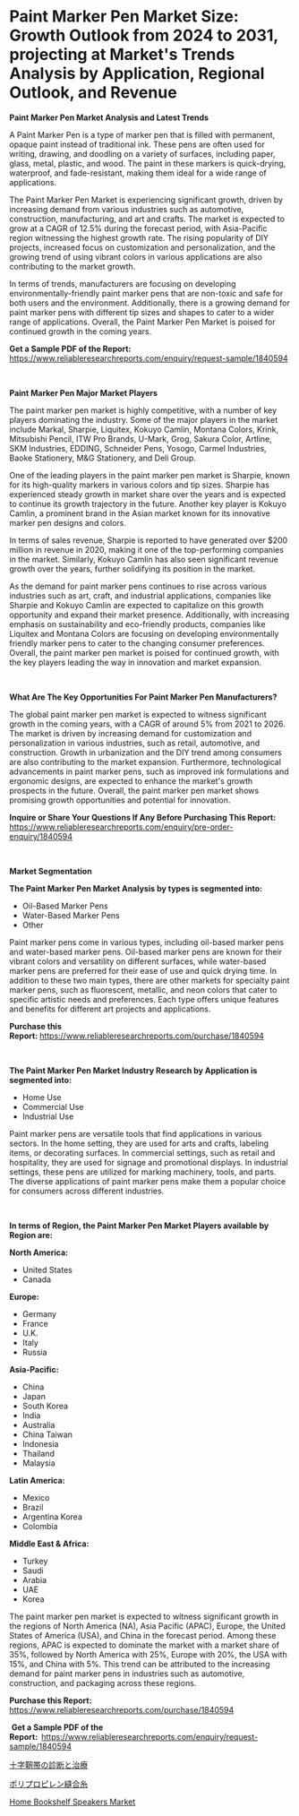 <p><h1>Paint Marker Pen Market Size: Growth Outlook from 2024 to 2031, projecting at Market's Trends Analysis by Application, Regional Outlook, and Revenue</h1></p><p><strong>Paint Marker Pen Market Analysis and Latest Trends</strong></p>
<p><p>A Paint Marker Pen is a type of marker pen that is filled with permanent, opaque paint instead of traditional ink. These pens are often used for writing, drawing, and doodling on a variety of surfaces, including paper, glass, metal, plastic, and wood. The paint in these markers is quick-drying, waterproof, and fade-resistant, making them ideal for a wide range of applications.</p><p>The Paint Marker Pen Market is experiencing significant growth, driven by increasing demand from various industries such as automotive, construction, manufacturing, and art and crafts. The market is expected to grow at a CAGR of 12.5% during the forecast period, with Asia-Pacific region witnessing the highest growth rate. The rising popularity of DIY projects, increased focus on customization and personalization, and the growing trend of using vibrant colors in various applications are also contributing to the market growth.</p><p>In terms of trends, manufacturers are focusing on developing environmentally-friendly paint marker pens that are non-toxic and safe for both users and the environment. Additionally, there is a growing demand for paint marker pens with different tip sizes and shapes to cater to a wider range of applications. Overall, the Paint Marker Pen Market is poised for continued growth in the coming years.</p></p>
<p><strong>Get a Sample PDF of the Report:&nbsp;</strong> <a href="https://www.reliableresearchreports.com/enquiry/request-sample/1840594">https://www.reliableresearchreports.com/enquiry/request-sample/1840594</a></p>
<p>&nbsp;</p>
<p><strong>Paint Marker Pen Major Market Players</strong></p>
<p><p>The paint marker pen market is highly competitive, with a number of key players dominating the industry. Some of the major players in the market include Markal, Sharpie, Liquitex, Kokuyo Camlin, Montana Colors, Krink, Mitsubishi Pencil, ITW Pro Brands, U-Mark, Grog, Sakura Color, Artline, SKM Industries, EDDING, Schneider Pens, Yosogo, Carmel Industries, Baoke Stationery, M&G Stationery, and Deli Group.</p><p>One of the leading players in the paint marker pen market is Sharpie, known for its high-quality markers in various colors and tip sizes. Sharpie has experienced steady growth in market share over the years and is expected to continue its growth trajectory in the future. Another key player is Kokuyo Camlin, a prominent brand in the Asian market known for its innovative marker pen designs and colors.</p><p>In terms of sales revenue, Sharpie is reported to have generated over $200 million in revenue in 2020, making it one of the top-performing companies in the market. Similarly, Kokuyo Camlin has also seen significant revenue growth over the years, further solidifying its position in the market.</p><p>As the demand for paint marker pens continues to rise across various industries such as art, craft, and industrial applications, companies like Sharpie and Kokuyo Camlin are expected to capitalize on this growth opportunity and expand their market presence. Additionally, with increasing emphasis on sustainability and eco-friendly products, companies like Liquitex and Montana Colors are focusing on developing environmentally friendly marker pens to cater to the changing consumer preferences. Overall, the paint marker pen market is poised for continued growth, with the key players leading the way in innovation and market expansion.</p></p>
<p>&nbsp;</p>
<p><strong>What Are The Key Opportunities For Paint Marker Pen Manufacturers?</strong></p>
<p><p>The global paint marker pen market is expected to witness significant growth in the coming years, with a CAGR of around 5% from 2021 to 2026. The market is driven by increasing demand for customization and personalization in various industries, such as retail, automotive, and construction. Growth in urbanization and the DIY trend among consumers are also contributing to the market expansion. Furthermore, technological advancements in paint marker pens, such as improved ink formulations and ergonomic designs, are expected to enhance the market's growth prospects in the future. Overall, the paint marker pen market shows promising growth opportunities and potential for innovation.</p></p>
<p><strong>Inquire or Share Your Questions If Any Before Purchasing This Report:</strong> <a href="https://www.reliableresearchreports.com/enquiry/pre-order-enquiry/1840594">https://www.reliableresearchreports.com/enquiry/pre-order-enquiry/1840594</a></p>
<p>&nbsp;</p>
<p><strong>Market Segmentation</strong></p>
<p><strong>The Paint Marker Pen Market Analysis by types is segmented into:</strong></p>
<p><ul><li>Oil-Based Marker Pens</li><li>Water-Based Marker Pens</li><li>Other</li></ul></p>
<p><p>Paint marker pens come in various types, including oil-based marker pens and water-based marker pens. Oil-based marker pens are known for their vibrant colors and versatility on different surfaces, while water-based marker pens are preferred for their ease of use and quick drying time. In addition to these two main types, there are other markets for specialty paint marker pens, such as fluorescent, metallic, and neon colors that cater to specific artistic needs and preferences. Each type offers unique features and benefits for different art projects and applications.</p></p>
<p><strong>Purchase this Report:&nbsp;</strong><a href="https://www.reliableresearchreports.com/purchase/1840594">https://www.reliableresearchreports.com/purchase/1840594</a></p>
<p>&nbsp;</p>
<p><strong>The Paint Marker Pen Market Industry Research by Application is segmented into:</strong></p>
<p><ul><li>Home Use</li><li>Commercial Use</li><li>Industrial Use</li></ul></p>
<p><p>Paint marker pens are versatile tools that find applications in various sectors. In the home setting, they are used for arts and crafts, labeling items, or decorating surfaces. In commercial settings, such as retail and hospitality, they are used for signage and promotional displays. In industrial settings, these pens are utilized for marking machinery, tools, and parts. The diverse applications of paint marker pens make them a popular choice for consumers across different industries.</p></p>
<p>&nbsp;</p>
<p><strong>In terms of Region, the Paint Marker Pen Market Players available by Region are:</strong></p>
<p>
    <p> <strong> North America: </strong>
        <ul>
            <li>United States</li>
            <li>Canada</li>
        </ul>
        </p> 
    <p> <strong> Europe: </strong>
        <ul>
            <li>Germany</li>
            <li>France</li>
            <li>U.K.</li>
            <li>Italy</li>
            <li>Russia</li>
        </ul>
        </p> 
    <p> <strong> Asia-Pacific: </strong>
        <ul>
            <li>China</li>
            <li>Japan</li>
            <li>South Korea</li>
            <li>India</li>
            <li>Australia</li>
            <li>China Taiwan</li>
            <li>Indonesia</li>
            <li>Thailand</li>
            <li>Malaysia</li>
        </ul>
        </p> 
    <p> <strong> Latin America: </strong>
        <ul>
            <li>Mexico</li>
            <li>Brazil</li>
            <li>Argentina Korea</li>
            <li>Colombia</li>
        </ul>
        </p> 
    <p> <strong> Middle East & Africa: </strong>
        <ul>
            <li>Turkey</li>
            <li>Saudi</li>
            <li>Arabia</li>
            <li>UAE</li>
            <li>Korea</li>
        </ul>
    </p>
    </p>
<p><p>The paint marker pen market is expected to witness significant growth in the regions of North America (NA), Asia Pacific (APAC), Europe, the United States of America (USA), and China in the forecast period. Among these regions, APAC is expected to dominate the market with a market share of 35%, followed by North America with 25%, Europe with 20%, the USA with 15%, and China with 5%. This trend can be attributed to the increasing demand for paint marker pens in industries such as automotive, construction, and packaging across these regions.</p></p>
<p><strong>Purchase this Report: </strong><a href="https://www.reliableresearchreports.com/purchase/1840594">https://www.reliableresearchreports.com/purchase/1840594</a></p>
<p>&nbsp;<strong>Get a Sample PDF of the Report:&nbsp;&nbsp;</strong><a href="https://www.reliableresearchreports.com/enquiry/request-sample/1840594">https://www.reliableresearchreports.com/enquiry/request-sample/1840594</a></p>
<p><strong></strong></p>
<p><p><a href="https://github.com/RodHoppe07/Market-Research-Report-List-1/blob/main/38789195921.md">十字靭帯の診断と治療</a></p><p><a href="https://github.com/laurenreichert/Market-Research-Report-List-1/blob/main/40022245920.md">ポリプロピレン縫合糸</a></p><p><a href="https://github.com/mbisetmhermsr/Market-Research-Report-List-1/blob/main/home-bookshelf-speakers-market.md">Home Bookshelf Speakers Market</a></p></p>